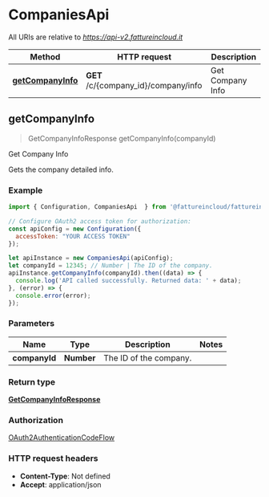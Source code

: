 # CompaniesApi

All URIs are relative to *https://api-v2.fattureincloud.it*

Method | HTTP request | Description
------------- | ------------- | -------------
[**getCompanyInfo**](CompaniesApi.md#getCompanyInfo) | **GET** /c/{company_id}/company/info | Get Company Info



## getCompanyInfo

> GetCompanyInfoResponse getCompanyInfo(companyId)

Get Company Info

Gets the company detailed info.

### Example

```javascript
import { Configuration, CompaniesApi  } from '@fattureincloud/fattureincloud-ts-sdk';

// Configure OAuth2 access token for authorization: 
const apiConfig = new Configuration({
  accessToken: "YOUR ACCESS TOKEN"
});

let apiInstance = new CompaniesApi(apiConfig);
let companyId = 12345; // Number | The ID of the company.
apiInstance.getCompanyInfo(companyId).then((data) => {
  console.log('API called successfully. Returned data: ' + data);
}, (error) => {
  console.error(error);
});

```

### Parameters


Name | Type | Description  | Notes
------------- | ------------- | ------------- | -------------
 **companyId** | **Number**| The ID of the company. | 

### Return type

[**GetCompanyInfoResponse**](GetCompanyInfoResponse.md)

### Authorization

[OAuth2AuthenticationCodeFlow](../README.md#OAuth2AuthenticationCodeFlow)

### HTTP request headers

- **Content-Type**: Not defined
- **Accept**: application/json

